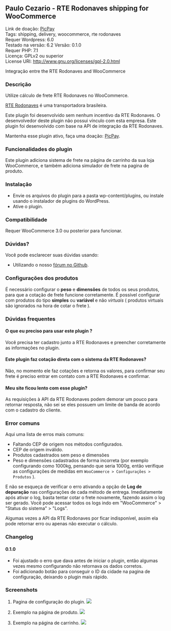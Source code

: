 ## Paulo Cezario - RTE Rodonaves shipping for WooCommerce

Link de doação: [PicPay](https://picpay.me/phscezario)  
Tags: shipping, delivery, woocommerce, rte rodonaves  
Requer Wordpress: 6.0  
Testado na versão: 6.2
Versão: 0.1.0  
Requer PHP: 7.1  
Licença: GPLv2 ou superior  
License URI: http://www.gnu.org/licenses/gpl-2.0.html

Integração entre the RTE Rodonaves and WooCommerce

### Descrição

Utilize cálculo de frete RTE Rodonaves no WooCommerce.

[RTE Rodonaves](https://rte.com.br/) é uma transportadora brasileira.

Este plugin foi desenvolvido sem nenhum incentivo da RTE Rodonaves. O desenvolvedor deste plugin não possui vínculo com esta empresa. Este plugin foi desenvolvido com base na API de integração da RTE Rodonaves.

Mantenha esse plugin ativo, faça uma doação: [PicPay](https://picpay.me/phscezario).

### Funcionalidades do plugin

Este plugin adiciona sistema de frete na página de carrinho da sua loja WooCommerce, e também adiciona simulador de frete na pagina de produto.

### Instalação

-   Envie os arquivos do plugin para a pasta wp-content/plugins, ou instale usando o instalador de plugins do WordPress.
-   Ative o plugin.

### Compatibilidade

Requer WooCommerce 3.0 ou posterior para funcionar.

### Dúvidas?

Você pode esclarecer suas dúvidas usando:

-   Utilizando o nosso [fórum no Github](https://github.com/paulocezario/wc-rte-rodonaves-shipping).

### Configurações dos produtos

É necessário configurar o **peso** e **dimensões** de todos os seus produtos, para que a cotação de frete funcione corretamente.
É possível configurar com produtos do tipo **simples** ou **variável** e não _virtuais_ ( produtos virtuais são ignorados na hora de cotar o frete ).

### Dúvidas frequentes

#### O que eu preciso para usar este plugin ?

Você precisa ter cadastro junto a RTE Rodonaves e preencher corretamente as informações no plugin.

#### Este plugin faz cotação direta com o sistema da RTE Rodonaves?

Não, no momento ele faz cotações e retorna os valores, para confirmar seu frete é preciso entrar em contato com a RTE Rodonaves e confirmar.

#### Meu site ficou lento com esse plugin?

As requisições à API da RTE Rodonaves podem demorar um pouco para retornar resposta, não sei se eles possuem um limite de banda de acordo com o cadastro do cliente.

### Error comuns

Aqui uma lista de erros mais comuns:

-   Faltando CEP de origem nos métodos configurados.
-   CEP de origem inválido.
-   Produtos cadastrados sem peso e dimensões
-   Peso e dimensões cadastrados de forma incorreta (por exemplo configurando como 1000kg, pensando que seria 1000g, então verifique as configurações de medidas em `WooCommerce > Configurações > Produtos` ).

E não se esqueça de verificar o erro ativando a opção de **Log de depuração** nas configurações de cada método de entrega. Imediatamente após ativar o log, basta tentar cotar o frete novamente, fazendo assim o log ser gerado. Você pode acessar todos os logs indo em "WooCommerce" > "Status do sistema" > "Logs".

Algumas vezes a API da RTE Rodonaves por ficar indisponível, assim ela pode retornar erro ou apenas não executar o cálculo.

### Changelog

#### 0.1.0

-   Foi ajustado o erro que dava antes de iniciar o plugin, então algumas vezes mesmo configurando não retornava os dados corretos.
-   Foi adicionado botão para conseguir o ID da cidade na pagina de configuração, deixando o plugin mais rápido.

### Screenshots

1. Pagina de configuração do plugin.
   ![](https://i.imgur.com/2wbZVJ1.png)

2. Exemplo na página de produto.
   ![](https://i.imgur.com/ZHfpnK1.png)

3. Exemplo na página de carrinho.
   ![](https://i.imgur.com/fxqOKZg.png)
